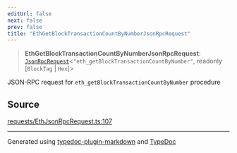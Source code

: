 ```yaml
---
editUrl: false
next: false
prev: false
title: "EthGetBlockTransactionCountByNumberJsonRpcRequest"
---
```


> **EthGetBlockTransactionCountByNumberJsonRpcRequest**: [`JsonRpcRequest`](/generated/type-aliases/jsonrpcrequest/)\<`"eth_getBlockTransactionCountByNumber"`, readonly [`BlockTag` \| `Hex`]\>

JSON-RPC request for `eth_getBlockTransactionCountByNumber` procedure

## Source

[requests/EthJsonRpcRequest.ts:107](https://github.com/evmts/tevm-monorepo/blob/main/vm/api/src/requests/EthJsonRpcRequest.ts#L107)

***
Generated using [typedoc-plugin-markdown](https://www.npmjs.com/package/typedoc-plugin-markdown) and [TypeDoc](https://typedoc.org/)
